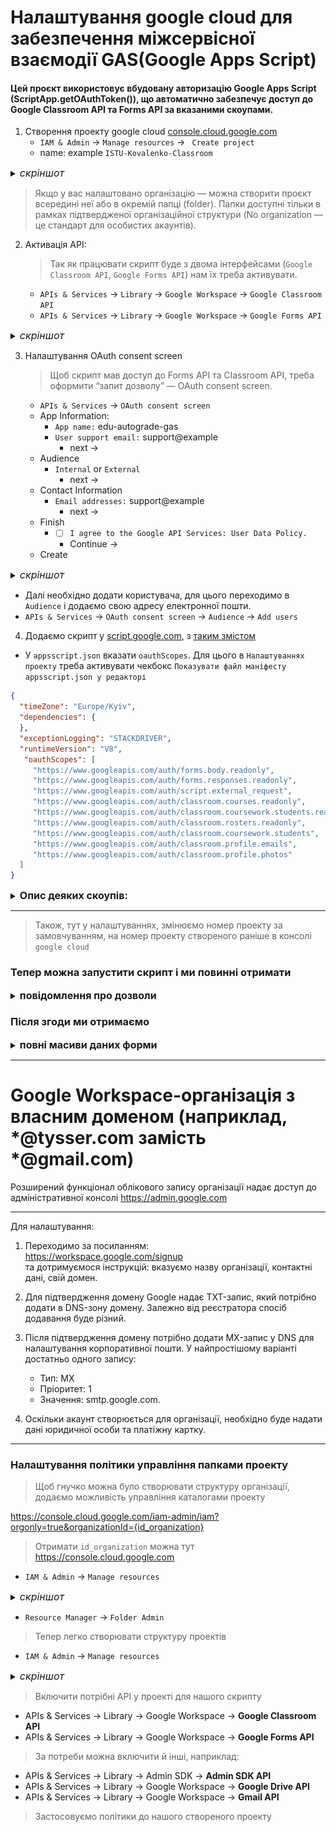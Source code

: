 # Налаштування google cloud для забезпечення міжсервісної взаємодії GAS(Google Apps Script)
#### Цей проєкт використовує вбудовану авторизацію Google Apps Script (ScriptApp.getOAuthToken()), що автоматично забезпечує доступ до Google Classroom API та Forms API за вказаними скоупами.



1) Створення проекту google cloud [console.cloud.google.com](https://console.cloud.google.com)
   - `IAM & Admin` -> `Manage resources` -> ` Create project`
   - name:  example `ISTU-Kovalenko-Classroom`

<details>
<summary><span style="font-size:16px"><em>скріншот</em></span></summary>

   # ![Screenshot from 2025-05-29 14-13-38.png](screenshots/Screenshot%20from%202025-05-29%2014-13-38.png)
   # ![Screenshot from 2025-05-29 14-14-27.png](screenshots/Screenshot%20from%202025-05-29%2014-14-27.png)
   # ![Screenshot from 2025-05-29 14-14-51.png](screenshots/Screenshot%20from%202025-05-29%2014-14-51.png)

</details>

   > Якщо у вас налаштовано організацію — можна створити проєкт всередині неї або в окремій папці (folder).
   > Папки доступні тільки в рамках підтвердженої організаційної структури 
   > (No organization — це стандарт для особистих акаунтів).

2) Активація API:

   > Так як працювати скрипт буде з двома інтерфейсами 
   > (`Google Classroom API`, `Google Forms API`) нам їх треба активувати.
   - `APIs & Services` -> `Library` -> `Google Workspace` -> `Google Classroom API`
   - `APIs & Services` -> `Library` -> `Google Workspace` -> `Google Forms API`

<details>
<summary><span style="font-size:16px"><em>скріншот</em></span></summary>

   # ![Screenshot from 2025-05-29 14-31-25.png](screenshots/Screenshot%20from%202025-05-29%2014-31-25.png)
   # ![Screenshot from 2025-05-29 14-36-50.png](screenshots/Screenshot%20from%202025-05-29%2014-36-50.png)
   # ![Screenshot from 2025-05-29 14-37-15.png](screenshots/Screenshot%20from%202025-05-29%2014-37-15.png)

</details>

3) Налаштування OAuth consent screen

   > Щоб скрипт мав доступ до Forms API та Classroom API, треба оформити “запит дозволу” — OAuth consent screen.
   -  `APIs & Services` -> `OAuth consent screen`
   - App Information: 
     - `App name:` edu-autograde-gas 
     - `User support email:` support@example
       - next ->
   - Audience
     - `Internal` or `External`
       - next ->
   - Contact Information
     - `Email addresses:` support@example
       - next ->
   - Finish
     - - [ ] `I agree to the Google API Services: User Data Policy.`
       - Continue ->
   - Create


<details>
<summary><span style="font-size:16px"><em>скріншот</em></span></summary>

   # ![Screenshot from 2025-05-29 15-03-20.png](screenshots/Screenshot%20from%202025-05-29%2015-03-20.png)

</details>
   
   - Далі необхідно додати користувача, для цього переходимо в `Audience` і додаємо свою адресу електронної пошти.
   - `APIs & Services` -> `OAuth consent screen` -> `Audience` -> `Add users`

4) Додаємо скрипт у [script.google.com](https://script.google.com), з [таким змістом](https://github.com/yourhostel/GAScripts/blob/main/google-sheets/edu-autograde-gas/GET_form.gs)


- У `appsscript.json` вказати `oauthScopes`. Для цього в `Налаштуваннях проекту` треба активувати чекбокс `Показувати файл маніфесту appsscript.json у редакторі`

```json
{
  "timeZone": "Europe/Kyiv",
  "dependencies": {
  },
  "exceptionLogging": "STACKDRIVER",
  "runtimeVersion": "V8",
   "oauthScopes": [
     "https://www.googleapis.com/auth/forms.body.readonly",
     "https://www.googleapis.com/auth/forms.responses.readonly",
     "https://www.googleapis.com/auth/script.external_request",
     "https://www.googleapis.com/auth/classroom.courses.readonly",
     "https://www.googleapis.com/auth/classroom.coursework.students.readonly",
     "https://www.googleapis.com/auth/classroom.rosters.readonly",
     "https://www.googleapis.com/auth/classroom.coursework.students",
     "https://www.googleapis.com/auth/classroom.profile.emails",
     "https://www.googleapis.com/auth/classroom.profile.photos"
  ]
}
```

<details>
<summary><span style="font-size:16px"><strong>Опис деяких скоупів:</strong></span></summary>

<details>
<summary><span style="font-size:16px"><strong>Курси</strong></span></summary>

| Scope | Опис |
|-------|------|
| `https://www.googleapis.com/auth/classroom.courses.readonly` | читання списку курсів |
| `https://www.googleapis.com/auth/classroom.courses` | читання, створення та редагування курсів |

</details>

<details>
<summary><span style="font-size:16px"><strong>Завдання (CourseWork)</strong></span></summary>

| Scope | Опис |
|-------|------|
| `https://www.googleapis.com/auth/classroom.coursework.me.readonly` | читання завдань лише власного профілю |
| `https://www.googleapis.com/auth/classroom.coursework.me` | читання та редагування власних завдань |
| `https://www.googleapis.com/auth/classroom.coursework.students.readonly` | читання завдань студентів |
| `https://www.googleapis.com/auth/classroom.coursework.students` | читання та публікація завдань для студентів |

</details>

<details>
<summary><span style="font-size:16px"><strong>Студенти та оцінки</strong></span></summary>

| Scope | Опис |
|-------|------|
| `https://www.googleapis.com/auth/classroom.rosters.readonly` | читання списку студентів і викладачів |
| `https://www.googleapis.com/auth/classroom.rosters` | додавання та видалення студентів |
| `https://www.googleapis.com/auth/classroom.student-submissions.me.readonly` | читання власних надісланих робіт |
| `https://www.googleapis.com/auth/classroom.student-submissions.me` | читання та редагування власних надісланих робіт |
| `https://www.googleapis.com/auth/classroom.student-submissions.students.readonly` | читання надісланих завдань усіх студентів |
| `https://www.googleapis.com/auth/classroom.student-submissions.students` | оцінювання, повернення та керування роботами |

</details>

<details>
<summary><span style="font-size:16px"><strong>Профіль користувача</strong></span></summary>

| Scope | Опис |
|-------|------|
| `https://www.googleapis.com/auth/classroom.profile.emails` | доступ до email-адрес користувачів |
| `https://www.googleapis.com/auth/classroom.profile.photos` | доступ до аватарок користувачів |

</details>

<details>
<summary><span style="font-size:16px"><strong>Управління темами, запрошеннями та батьками</strong></span></summary>

| Scope | Опис |
|-------|------|
| `https://www.googleapis.com/auth/classroom.topics` | керування темами курсу |
| `https://www.googleapis.com/auth/classroom.guardianlinks.students` | керування зв’язками з батьками студентів |
| `https://www.googleapis.com/auth/classroom.guardianlinks.me.readonly` | перегляд батьків, призначених для вашого акаунту |

</details>

<details>
<summary><span style="font-size:16px"><strong>Спеціальні для адміністраторів</strong></span></summary>

| Scope | Опис |
|-------|------|
| `https://www.googleapis.com/auth/classroom.announcements` | створення оголошень у курсах |
| `https://www.googleapis.com/auth/classroom.announcements.readonly` | читання оголошень |
| `https://www.googleapis.com/auth/classroom.push-notifications` | підписка на реальні зміни через Pub/Sub |

</details>

<details>
<summary><span style="font-size:16px"><strong>Ще про скоупи</strong></span></summary>

* З повним списком скоупів можна ознайомитись за посиланням [developers.google.com](https://developers.google.com/identity/protocols/oauth2/scopes?hl=ru)
```bash
# Можна отримувати скоупи через cli:

curl https://www.googleapis.com/discovery/v1/apis/classroom/v1/rest | jq '.auth.oauth2.scopes'
```

</details>

</details>

---

> Також, тут у налаштуваннях, змінюємо номер проекту за замовчуванням, 
> на номер проекту створеного раніше в консолі `google cloud`

### Тепер можна запустити скрипт і ми повинні отримати

<details>
<summary><span style="font-size:16px"><strong>повідомлення про дозволи</strong></span></summary>

# ![Screenshot from 2025-05-29 15-15-23.png](screenshots/Screenshot%20from%202025-05-29%2015-15-23.png)

</details>

### Після згоди ми отримаємо

<details>
<summary><span style="font-size:16px"><strong>повні масиви даних форми</strong></span></summary>

# ![Screenshot from 2025-05-29 15-54-48.png](screenshots/Screenshot%20from%202025-05-29%2015-54-48.png)

</details>

---
# Google Workspace-організація з власним доменом (наприклад, *@tysser.com замість *@gmail.com)

Розширений функціонал облікового запису організації надає доступ до адміністративної консолі
https://admin.google.com

---
Для налаштування:
1. Переходимо за посиланням:  
   https://workspace.google.com/signup  
   та дотримуємося інструкцій: вказуємо назву організації, контактні дані, свій домен.

2. Для підтвердження домену Google надає TXT-запис, який потрібно додати в DNS-зону домену. Залежно від реєстратора спосіб додавання буде різний.

3. Після підтвердження домену потрібно додати MX-запис у DNS для налаштування корпоративної пошти. У найпростішому варіанті достатньо одного запису:
   * Тип: MX
   * Пріоритет: 1
   * Значення: smtp.google.com.
4. Оскільки акаунт створюється для організації, необхідно буде надати дані юридичної особи та платіжну картку.
---

### Налаштування політики управління папками проекту
> Щоб гнучко можна було створювати структуру організації, додаємо можливість управління каталогами проекту

https://console.cloud.google.com/iam-admin/iam?orgonly=true&organizationId={id_organization}

> Отримати `id_organization` можна тут https://console.cloud.google.com
- `IAM & Admin` -> `Manage resources`

<details>
<summary><span style="font-size:16px"><em>скріншот</em></span></summary>

# ![Screenshot from 2025-06-18 03-19-45.png](screenshots/Screenshot%20from%202025-06-18%2003-19-45.png)

</details>

- `Resource Manager` -> `Folder Admin`

> Тепер легко створювати структуру проектів
- `IAM & Admin` -> `Manage resources`

<details>
<summary><span style="font-size:16px"><em>скріншот</em></span></summary>

# ![Screenshot from 2025-06-18 23-18-36.png](screenshots/Screenshot%20from%202025-06-18%2023-18-36.png)

</details>

> Включити потрібні API у проекті для нашого скрипту

- APIs & Services -> Library -> Google Workspace -> **Google Classroom API**
- APIs & Services -> Library -> Google Workspace -> **Google Forms API**

> За потреби можна включити й інші, наприклад:

- APIs & Services -> Library -> Admin SDK -> **Admin SDK API**
- APIs & Services -> Library -> Google Workspace -> **Google Drive API**
- APIs & Services -> Library -> Google Workspace -> **Gmail API**

> Застосовуємо політики до нашого створеного проекту